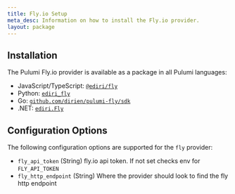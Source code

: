```yaml
---
title: Fly.io Setup
meta_desc: Information on how to install the Fly.io provider.
layout: package
---
```


## Installation

The Pulumi Fly.io provider is available as a package in all Pulumi languages:

* JavaScript/TypeScript: [`@ediri/fly`](https://www.npmjs.com/package/@ediri/fly)
* Python: [`ediri_fly`](https://pypi.org/project/ediri_fly/)
* Go: [`github.com/dirien/pulumi-fly/sdk`](https://github.com/dirien/pulumi-fly/sdk)
* .NET: [`ediri.Fly`](https://www.nuget.org/packages/ediri.Fly)

## Configuration Options

The following configuration options are supported for the `fly` provider:

* `fly_api_token` (String) fly.io api token. If not set checks env for `FLY_API_TOKEN`
* `fly_http_endpoint` (String) Where the provider should look to find the fly http endpoint

